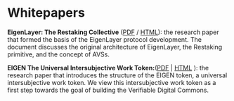 # Whitepapers

**EigenLayer: The Restaking Collective** ([PDF](/pdf/EigenLayer_WhitePaper.pdf) / <a href="/html/EigenLayer_WhitePaper-converted-xodo.html" target="_blank">HTML</a>): the research paper that formed the basis of the EigenLayer protocol development. The document discusses the original architecture of EigenLayer, the Restaking primitive, and the concept of AVSs.


**EIGEN The Universal Intersubjective Work Token:**([PDF](/pdf/EIGEN_Token_Whitepaper.pdf) | <a href="/html/EIGEN_Token_Whitepaper-converted-xodo.html" target="_blank">HTML</a> ): the research paper that introduces the structure of the EIGEN token, a universal intersubjective work token. We view this intersubjective work token as a first step towards the goal of building the Verifiable Digital Commons.


